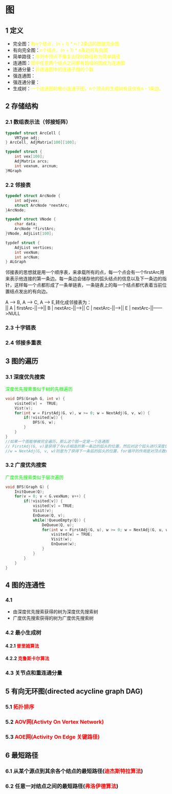 # 图
## 1 定义
+ 完全图：<font color = yellow>有n个结点，(n + 1) * n / 2条边的图是完全图</font>
+ 有向完全图：<font color = yellow>n个结点，(n + 1) * n条边的有向图</font>
+ 简单路径：<font color = yellow>序列中顶点不重复出现的路径称为简单路径</font>
+ 连通图：<font color = yellow>图中任意两个结点之间都有路径的图成为连通图</font>
+ 连通分量：<font color = yellow>非连通图中的连通子图的个数</font>
+ 强连通图：
+ 强连通分量：
+ 生成树：<font color = yellow>一个连通图的极小连通子图，n个顶点的生成树有且仅有n - 1条边。</font>

## 2 存储结构
### 2.1 数组表示法（邻接矩阵）
```c
typedef struct ArcCell {
    VRType adj;
} ArcCell, AdjMatrix[100][100];

typedef struct {
    int vex[100];
    AdjMatrix arcs;
    int vexnum, arcnum;
}MGraph
```
### 2.2 邻接表
```c
typedef struct ArcNode {
    int adjvex;
    struct ArcNode *nextArc;
}ArcNode;

typedef struct VNode {
    char data;
    ArcNode *firstArc;
}VNode, AdjList[100];

typdef struct {
    AdjList vertices;
    int vexNum;
    int arcNum;
} ALGraph

```
邻接表的思想就是用一个顺序表，来承载所有的点，每一个点会有一个firstArc用来表示他连接的第一条边。每一条边会储存他的弧头结点的信息以及下一条边的指针，这样每一个点都形成了一条单链表，一条链表上的每一个结点都代表着当前位置结点发出的有向边。

A ——> B, A ——> C, A ——> E,转化成邻接表为：  
|| A | firstArc-||——>|| B | nextArc-||——>|| C | nextArc-||——>|| E | nextArc-||——>NULL

### 2.3 十字链表
### 2.4 邻接多重表

## 3 图的遍历
### 3.1 深度优先搜索
<font color = gree>深度优先搜索类似于树的先根遍历</font>
```c
void DFS(Graph G, int v) {
    visited[v] =  TRUE;
    Vist(v);
    for(int w = FirstAdj(G, v), w >= 0; w = NextAdj(G, v, w)) {
        if(!visited[w]) {
            DFS(G, w);
        }
    }
}
//如果一个图能够被完全遍历，那么这个图一定是一个连通图
// FirstAdj(G, v)是获得了与v点相连的第一条边的弧头的位置，然后对这个弧头进行深度优先搜索
//w = NextAdj(G, v, w)则是为了获得下一条弧的弧头的位置，for循环的作用是对顶点数组的某个位置上所带的单链表进行遍历，这样如果这个图是连通图，则可以对每一个顶点遍历
```

### 3.2 广度优先搜索
<font color = gree>广度优先搜索类似于层次遍历</font>
```c
void BFS(Graph G) {
    InitQueue(Q);
    for(v = 0; v < G.vexNum; v++) {
        if(!visited[v]) {
            visited[v] = TRUE;
            Visit(v);
            EnQueue(Q, v);
            while(!QueueEmpty(Q)) {
                DeQueue(Q, u);
                for(int w = FirstAdj(G, u), w >= 0; w = NextAdj(G, u, w)) {
                    visited[w] = TRUE;
                    Visit(w);
                    EnQueue(w);
                }
            }
        }
    }
}
```

## 4 图的连通性
### 4.1
+ 由深度优先搜索获得的树为深度优先搜索树
+ 广度优先搜索获得的树为广度优先搜索树
### 4.2 最小生成树
#### 4.2.1 <font color = red>**普里姆算法**</font>
#### 4.2.2 <font color = red>克鲁斯卡尔算法</font>
### 4.3 关节点和重连通分量
## 5 有向无环图(directed acycline graph  DAG)
### 5.1 <font color = red>**拓扑排序**</font>
### 5.2 <font color = red>**AOV网(Activty On Vertex Network)**</font>
### 5.3 <font color = red>**AOE网(Activity On Edge 关键路径)**</font>

## 6 最短路径
### 6.1 从某个源点到其余各个结点的最短路径(<font color = red>**迪杰斯特拉算法**</font>)
### 6.2 任意一对结点之间的最短路径(<font color = red>**弗洛伊德算法**</font>)